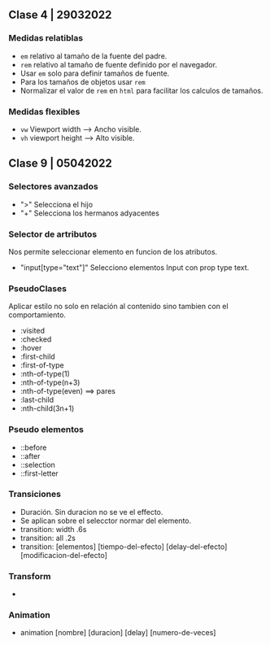 ## Clase 4 | 29032022
### Medidas relatiblas
- `em` relativo al tamaño de la fuente del padre.
- `rem` relativo al tamaño de fuente definido por el navegador.
- Usar `em` solo para definir tamaños de fuente.
- Para los tamaños de objetos usar `rem`
- Normalizar el valor de `rem` en `html` para facilitar los calculos de tamaños.
### Medidas flexibles
- `vw` Viewport width --> Ancho visible.
- `vh` viewport height --> Alto visible.

## Clase 9 | 05042022
### Selectores avanzados
- ">" Selecciona el hijo
- "+" Selecciona los hermanos adyacentes
### Selector de artributos
Nos permite seleccionar elemento en funcion de los atributos.
- "input[type="text"]" Selecciono elementos Input con prop type text.
### PseudoClases
Aplicar estilo no solo en relación al contenido sino tambien con el comportamiento.
- :visited
- :checked
- :hover
- :first-child
- :first-of-type
- :nth-of-type(1)
- :nth-of-type(n+3)
- :nth-of-type(even) ==> pares
- :last-child
- :nth-child(3n+1)
### Pseudo elementos
- ::before
- ::after
- ::selection
- ::first-letter

### Transiciones
- Duración. Sin duracion no se ve el effecto.
- Se aplican sobre el selecctor normar del elemento.
- transition: width .6s
- transition: all .2s
- transition: [elementos] [tiempo-del-efecto] [delay-del-efecto] [modificacion-del-efecto]

### Transform
-

### Animation
- animation [nombre] [duracion] [delay] [numero-de-veces]
